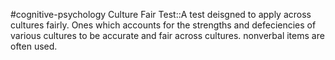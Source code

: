 #cognitive-psychology 
Culture Fair Test::A test deisgned to apply across cultures fairly. Ones which accounts for the strengths and defeciencies of various cultures to be accurate and fair across cultures. nonverbal items are often used.